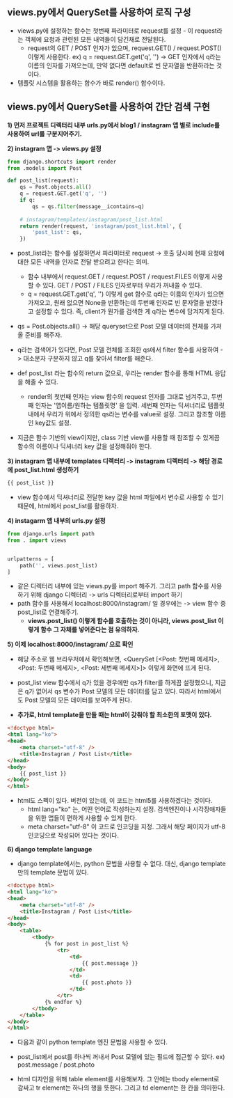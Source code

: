 ## views.py에서 QuerySet를 사용하여 로직 구성 
- views.py에 설정하는 함수는 첫번째 파라미터로 request를 설정 - 이 request라는 객체에 요청과 관련된 모든 내역들이 담긴채로 전달된다.
  - request의 GET / POST 인자가 있으며, request.GET() / request.POST() 이렇게 사용한다. ex) q = request.GET.get('q', '') -> GET 인자에서 q라는 이름의 인자를 가져오는데, 만약 없다면 default로 빈 문자열을 반환하라는 것이다.
- 템플릿 시스템을 활용하는 함수가 바로 render() 함수이다.


## views.py에서 QuerySet를 사용하여 간단 검색 구현
**1) 먼저 프로젝트 디렉터리 내부 urls.py에서 blog1 / instagram 앱 별로 include를 사용하여 url를 구분지어주기.**


**2) instagram 앱 -> views.py 설정**
```python
from django.shortcuts import render
from .models import Post

def post_list(request):
    qs = Post.objects.all()
    q = request.GET.get('q', '')
    if q:
        qs = qs.filter(message__icontains=q)
    
    # instagram/templates/instagram/post_list.html
    return render(request, 'instagram/post_list.html', {
        'post_list': qs,
    })    
```


- post_list라는 함수를 설정하면서 파라미터로 request -> 호출 당시에 현재 요청에 대한 모든 내역을 인자로 전달 받으려고 한다는 의미.
  - 함수 내부에서 request.GET / request.POST / request.FILES  이렇게 사용할 수 있다. GET / POST / FILES 인자로부터 우리가 꺼내쓸 수 있다.
  - q = request.GET.get('q', '') 이렇게 get 함수로 q라는 이름의 인자가 있으면 가져오고, 원래 없으면 None을 반환하는데 두번째 인자로 빈 문자열을 받겠다고 설정할 수 있다. 즉, client가 뭔가를 검색한 게 q라는 변수에 담겨지게 된다.

-  qs = Post.objects.all() -> 해당 queryset으로 Post 모델 데이터의 전체를 가져올 준비를 해주자.

- q라는 검색어가 있다면, Post 모델 전체를 조회한 qs에서 filter 함수를 사용하여 -> 대소문자 구분하지 않고 q를 찾아서 filter를 해준다.

- def post_list 라는 함수의 return 값으로, 우리는 render 함수를 통해 HTML 응답을 해줄 수 있다.
  - render의 첫번째 인자는 view 함수의 request 인자를 그대로 넘겨주고, 두번째 인자는 '앱이름/원하는 템플릿명' 을 입력. 세번째 인자는 딕셔너리로 템플릿 내에서 우리가 위에서 정의한 qs라는 변수를 value로 설정. 그리고 참조할 이름인 key값도 설정.

* 지금은 함수 기반의 view이지만, class 기반 view를 사용할 때 참조할 수 있게끔 함수의 이름이나 딕셔너리 key 값을 설정해줘야 한다.


**3) instagram 앱 내부에 templates 디렉터리 -> instagram 디렉터리 -> 해당 경로에 post_list.html 생성하기**
```python
{{ post_list }}
```

- view 함수에서 딕셔너리로 전달한 key 값을 html 파일에서 변수로 사용할 수 있기 때문에, html에서 post_list를 활용하자.


**4) instagarm 앱 내부의 urls.py 설정**
```python
from django.urls import path
from . import views


urlpatterns = [
    path('', views.post_list)
]
```

- 같은 디렉터리 내부에 있는 views.py를 import 해주기. 그리고 path 함수를 사용하기 위해 django 디렉터리 -> urls 디렉터리로부터 import 하기 
- path 함수를 사용해서 localhost:8000/instagram/ 일 경우에는 -> view 함수 중 post_list로 연결해주기.
  - **views.post_list() 이렇게 함수를 호출하는 것이 아니라, views.post_list 이렇게 함수 그 자체를 넣어준다는 점 유의하자.**


**5) 이제 localhost:8000/instagram/ 으로 확인**
- 해당 주소로 웹 브라우저에서 확인해보면, <QuerySet [<Post: 첫번째 메세지>, <Post: 두번째 메세지>, <Post: 세번째 메세지>]> 이렇게 화면에 뜨게 된다.
- post_list view 함수에서 q가 있을 경우에만 qs가 filter를 하게끔 설정했으니, 지금은 q가 없어서 qs 변수가 Post 모델의 모든 데이터를 담고 있다. 따라서 html에서도 Post 모델의 모든 데이터를 보여주게 된다.

- **추가로, html template을 만들 때는 html이 갖춰야 할 최소한의 포맷이 있다.**
```html
<!doctype html>
<html lang="ko">
<head>
    <meta charset="utf-8" />
    <title>Instagram / Post List</title>
</head>
<body>
    {{ post_list }}    
</body>
</html>
```

- html도 스펙이 있다. 버전이 있는데, <!doctype html> 이 코드는 html5를 사용하겠다는 것이다.
  - html lang="ko" 는, 어떤 언어로 작성하는지 설정. 검색엔진이나 시각장애자들을 위한 앱들이 편하게 사용할 수 있게 한다.
  - meta charset="utf-8" 이 코드로 인코딩을 지정. 그래서 해당 페이지가 utf-8 인코딩으로 작성되어 있다는 것이다.


**6) django template language**
- django template에서는, python 문법을 사용할 수 없다. 대신, django template만의 template 문법이 있다. 
```html
<!doctype html>
<html lang="ko">
<head>
    <meta charset="utf-8" />
    <title>Instagram / Post List</title>
</head>
<body>
    <table>
        <tbody>
            {% for post in post_list %}
                <tr>
                    <td>
                        {{ post.message }}
                    </td>
                    <td>
                        {{ post.photo }}
                    </td>
                </tr>
            {% endfor %}    
        </tbody>    
    </table>
</body>
</html>
```

- 다음과 같이 python template 엔진 문법을 사용할 수 있다.
- post_list에서 post를 하나씩 꺼내서 Post 모델에 있는 필드에 접근할 수 있다. ex) post.message / post.photo

- html 디자인을 위해 table element를 사용해보자. 그 안에는 tbody element로 감싸고 tr element는 하나의 행을 뜻한다. 그리고 td element는 한 칸을 의미한다.
